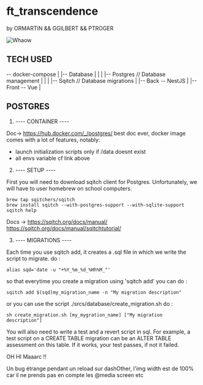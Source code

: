 # ft_transcendence

by ORMARTIN && GGILBERT && PTROGER

![Whaow](https://www.nicepng.com/png/detail/225-2258468_wow-meme-png-clip-royalty-free-download-eddy.png)

## TECH USED ##

-- docker-compose
  |
  |-- Database 
  |   |
  |   |-- Postgres // Database management 
  |   |
  |   |-- Sqitch // Database migrations
  |
  |-- Back -- NestJS
  |
  |-- Front -- Vue
  |

## POSTGRES ##

 1. ---- CONTAINER ----

  Doc-> https://hub.docker.com/_/postgres/
  best doc ever, docker image comes with a lot of features, notably:
  - launch initialization scripts only if /data doesnt exist
  - all envs variable cf link above

 2. ---- SETUP ----

  First you will need to download sqitch client for Postgres.
  Unfortunately, we will have to user homebrew on school computers.

  ```
  brew tap sqitchers/sqitch
  brew install sqitch --with-postgres-support --with-sqlite-support
  sqitch help
  ```

  Docs -> https://sqitch.org/docs/manual/
          https://sqitch.org/docs/manual/sqitchtutorial/
  
 3. ---- MIGRATIONS ----

  Each time you use sqitch add, it creates a .sql file in which we write the script to migrate.
  do : 

  ```
  alias sqd='date -u "+%Y_%m_%d_%Hh%M_"'
  ```
  
  so that everytime you create a migration using 'sqitch add' you can do : 

  ```
  sqitch add $(sqd)my_migration_name -n "My migration description"
  ```

  or you can use the script ./srcs/database/create_migration.sh do :

  ```
  sh create_migration.sh [my_mygration_name] ["My migration description"]
  ```

  You will also need to write a test and a revert script in sql.
  For example, a test script on a CREATE TABLE migration can be an ALTER TABLE assessment on this table.
  If it works, your test passes, if not it failed.

OH HI Maaarc !!



Un bug étrange pendant un reload sur dashOther, l'img width est de 100% car il ne prends pas en compte les @media screen etc